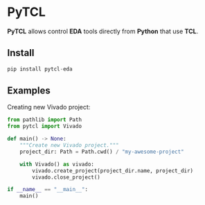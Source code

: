 <!-- SPDX-FileCopyrightText: 2025 Tymoteusz Blazejczyk <tymoteusz.blazejczyk@tymonx.com> -->
<!-- SPDX-License-Identifier: Apache-2.0 -->

# PyTCL

**PyTCL** allows control **EDA** tools directly from **Python** that use **TCL**.

## Install

```python
pip install pytcl-eda
```

## Examples

Creating new Vivado project:

```python
from pathlib import Path
from pytcl import Vivado

def main() -> None:
    """Create new Vivado project."""
    project_dir: Path = Path.cwd() / "my-awesome-project"

    with Vivado() as vivado:
        vivado.create_project(project_dir.name, project_dir)
        vivado.close_project()

if __name__ == "__main__":
    main()
```

